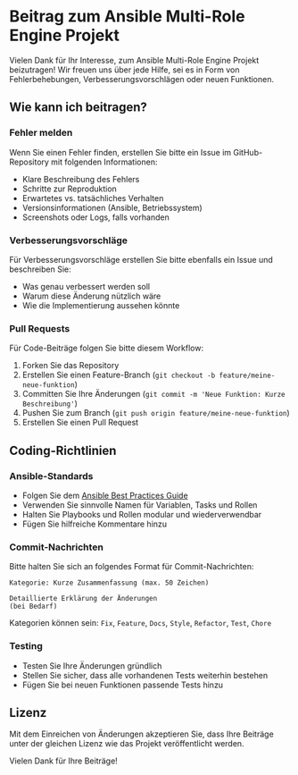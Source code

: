 # Beitrag zum Ansible Multi-Role Engine Projekt

Vielen Dank für Ihr Interesse, zum Ansible Multi-Role Engine Projekt beizutragen! Wir freuen uns über jede Hilfe, sei es in Form von Fehlerbehebungen, Verbesserungsvorschlägen oder neuen Funktionen.

## Wie kann ich beitragen?

### Fehler melden

Wenn Sie einen Fehler finden, erstellen Sie bitte ein Issue im GitHub-Repository mit folgenden Informationen:

- Klare Beschreibung des Fehlers
- Schritte zur Reproduktion
- Erwartetes vs. tatsächliches Verhalten
- Versionsinformationen (Ansible, Betriebssystem)
- Screenshots oder Logs, falls vorhanden

### Verbesserungsvorschläge

Für Verbesserungsvorschläge erstellen Sie bitte ebenfalls ein Issue und beschreiben Sie:

- Was genau verbessert werden soll
- Warum diese Änderung nützlich wäre
- Wie die Implementierung aussehen könnte

### Pull Requests

Für Code-Beiträge folgen Sie bitte diesem Workflow:

1. Forken Sie das Repository
2. Erstellen Sie einen Feature-Branch (`git checkout -b feature/meine-neue-funktion`)
3. Committen Sie Ihre Änderungen (`git commit -m 'Neue Funktion: Kurze Beschreibung'`)
4. Pushen Sie zum Branch (`git push origin feature/meine-neue-funktion`)
5. Erstellen Sie einen Pull Request

## Coding-Richtlinien

### Ansible-Standards

- Folgen Sie dem [Ansible Best Practices Guide](https://docs.ansible.com/ansible/latest/user_guide/playbooks_best_practices.html)
- Verwenden Sie sinnvolle Namen für Variablen, Tasks und Rollen
- Halten Sie Playbooks und Rollen modular und wiederverwendbar
- Fügen Sie hilfreiche Kommentare hinzu

### Commit-Nachrichten

Bitte halten Sie sich an folgendes Format für Commit-Nachrichten:

```
Kategorie: Kurze Zusammenfassung (max. 50 Zeichen)

Detaillierte Erklärung der Änderungen
(bei Bedarf)
```

Kategorien können sein: `Fix`, `Feature`, `Docs`, `Style`, `Refactor`, `Test`, `Chore`

### Testing

- Testen Sie Ihre Änderungen gründlich
- Stellen Sie sicher, dass alle vorhandenen Tests weiterhin bestehen
- Fügen Sie bei neuen Funktionen passende Tests hinzu

## Lizenz

Mit dem Einreichen von Änderungen akzeptieren Sie, dass Ihre Beiträge unter der gleichen Lizenz wie das Projekt veröffentlicht werden.

Vielen Dank für Ihre Beiträge! 